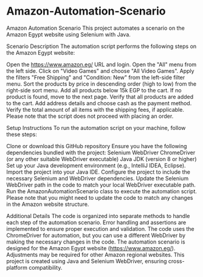 # Amazon-Automation-Scenario
Amazon Automation Scenario
This project automates a scenario on the Amazon Egypt website using Selenium with Java.

Scenario Description
The automation script performs the following steps on the Amazon Egypt website:

Open the https://www.amazon.eg/ URL and login.
Open the "All" menu from the left side.
Click on "Video Games" and choose "All Video Games".
Apply the filters "Free Shipping" and "Condition: New" from the left-side filter menu.
Sort the products by price in descending order (high to low) from the right-side sort menu.
Add all products below 15k EGP to the cart. If no product is found, move to the next page.
Verify that all products are added to the cart.
Add address details and choose cash as the payment method.
Verify the total amount of all items with the shipping fees, if applicable.
Please note that the script does not proceed with placing an order.

Setup Instructions
To run the automation script on your machine, follow these steps:

Clone or download this GitHub repository
Ensure you have the following dependencies bundled with the project:
Selenium WebDriver
ChromeDriver (or any other suitable WebDriver executable)
Java JDK (version 8 or higher)
Set up your Java development environment (e.g., IntelliJ IDEA, Eclipse).
Import the project into your Java IDE.
Configure the project to include the necessary Selenium and WebDriver dependencies.
Update the Selenium WebDriver path in the code to match your local WebDriver executable path.
Run the AmazonAutomationScenario class to execute the automation script.
Please note that you might need to update the code to match any changes in the Amazon website structure.

Additional Details
The code is organized into separate methods to handle each step of the automation scenario.
Error handling and assertions are implemented to ensure proper execution and validation.
The code uses the ChromeDriver for automation, but you can use a different WebDriver by making the necessary changes in the code.
The automation scenario is designed for the Amazon Egypt website (https://www.amazon.eg/). Adjustments may be required for other Amazon regional websites.
This project is created using Java and Selenium WebDriver, ensuring cross-platform compatibility.

